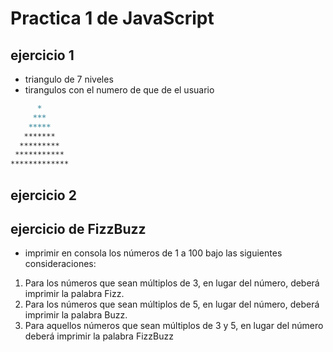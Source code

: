 # Practica 1 de JavaScript 
## ejercicio 1 
- triangulo de 7 niveles
- tirangulos con el numero de que de el usuario  
```markdown
      *
     *** 
    ***** 
   ******* 
  ********* 
 *********** 
************* 
```


## ejercicio 2 
## ejercicio de FizzBuzz
- imprimir en consola los números de 1 a 100 bajo las
siguientes consideraciones:

1. Para los números que sean múltiplos de 3, en lugar del número, deberá imprimir
la palabra Fizz.
1. Para los números que sean múltiplos de 5, en lugar del número, deberá imprimir
la palabra Buzz.
1. Para aquellos números que sean múltiplos de 3 y 5, en lugar del número deberá
imprimir la palabra FizzBuzz

